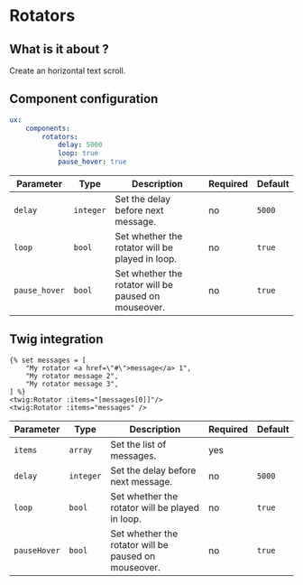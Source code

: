 # Rotators


## What is it about ?

Create an horizontal text scroll.

## Component configuration

```yaml
ux:
    components:
        rotators:
            delay: 5000
            loop: true
            pause_hover: true
```

| Parameter | Type | Description | Required | Default |
|-|-|-|-|-|
| `delay` | `integer` | Set the delay before next message. | no | `5000` |
| `loop` | `bool` | Set whether the rotator will be played in loop. | no | `true` |
| `pause_hover` | `bool` | Set whether the rotator will be paused on mouseover. | no | `true` |

## Twig integration

```twig
{% set messages = [
    "My rotator <a href=\"#\">message</a> 1",
    "My rotator message 2",
    "My rotator message 3",
] %}
<twig:Rotator :items="[messages[0]]"/>
<twig:Rotator :items="messages" />
```

| Parameter | Type | Description | Required | Default |
|-|-|-|-|-|
| `items` | `array` | Set the list of messages. | yes |  |
| `delay` | `integer` | Set the delay before next message. | no | `5000` |
| `loop` | `bool` | Set whether the rotator will be played in loop. | no | `true` |
| `pauseHover` | `bool` | Set whether the rotator will be paused on mouseover. | no | `true` |